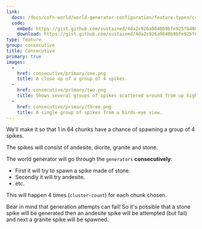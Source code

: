 ```yaml
---
link:
  docs: /docs/cofh-world/world-generator-configuration/feature-types/consecutive/
  code:
    embed: https://gist.github.com/sustained/4da2c926a9040b9bfe925f6400eae87e.js
    download: https://gist.github.com/sustained/4da2c926a9040b9bfe925f6400eae87e/archive/1b54e077b442c202943191f571db7a89df54fcdb.zip
type: feature
group: consecutive
title: Consecutive
primary: true
images:
  -
    href: consecutive/primary/one.png
    title: A close up of a group of 4 spikes.
  -
    href: consecutive/primary/two.png
    title: Shows several groups of spikes scattered around from up high.
  -
    href: consecutive/primary/three.png
    title: A single group of spikes from a birds-eye view.
---
```


We'll make it so that 1 in 64 chunks have a chance of spawning a group of 4 spikes.

The spikes will consist of andesite, diorite, granite and stone.

The world generator will go through the `generators` **consecutively**:

* First it will try to spawn a spike made of stone.
* Secondly it will try andesite.
* etc.

This will happen 4 times (`cluster-count`) for each chunk chosen.

Bear in mind that generation attempts can fail! So it's possible that a stone spike will be generated then an andesite spike will be attempted (but fail) and next a granite spike will be spawned.
